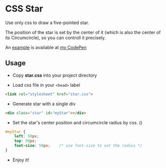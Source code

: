 CSS Star
========

Use only css to draw a five-pointed star.

The position of the star is set by the center of it (which is also the center of its Circumcircle), so you can controll it precisely.

An [example](http://codepen.io/leilei/pen/lGyjo?editors=110) is available at [my CodePen](http://codepen.io/leilei/public/)

## Usage

- Copy **star.css** into your project directory

- Load css file in your `<head>` label

```html
<link rel="stylesheet" href="star.css">
```

- Generate star with a single div

```html
<div class="star" id="myStar"></div>
```

- Set the star's center position and circumcircle radius by css. ()

```css
#myStar {
	left: 50px;
	top: 50px;
	font-size: 50px;	/* use font-size to set the radius */
}
```

- Enjoy it!
